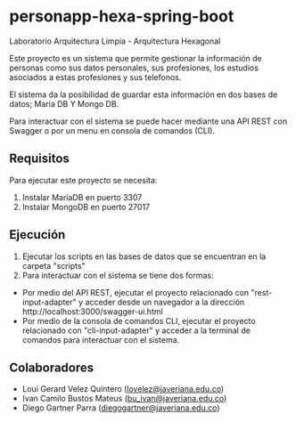 # personapp-hexa-spring-boot
Laboratorio Arquitectura Limpia - Arquitectura Hexagonal

Este proyecto es un sistema que permite gestionar la información de personas como sus datos personales, sus profesiones, los estudios asociados a estas profesiones y sus telefonos.

El sistema da la posibilidad de guardar esta información en dos bases de datos; Maria DB Y Mongo DB.

Para interactuar con el sistema se puede hacer mediante una API REST con Swagger o por un menu en consola de comandos (CLI).

## Requisitos
Para ejecutar este proyecto se necesita:
1. Instalar MariaDB en puerto 3307
2. Instalar MongoDB en puerto 27017

## Ejecución
1. Ejecutar los scripts en las bases de datos que se encuentran en la carpeta "scripts"
2. Para interactuar con el sistema se tiene dos formas:
- Por medio del API REST, ejecutar el proyecto relacionado con "rest-input-adapter" y acceder desde un navegador a la dirección http://localhost:3000/swagger-ui.html
- Por medio de la consola de comandos CLI, ejecutar el proyecto relacionado con "cli-input-adapter" y acceder a la terminal de comandos para interactuar con el sistema.

## Colaboradores
- Loui Gerard Velez Quintero (lovelez@javeriana.edu.co)
- Ivan Camilo Bustos Mateus (bu_ivan@javeriana.edu.co)
- Diego Gartner Parra (diegogartner@javeriana.edu.co)

